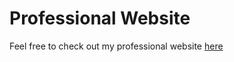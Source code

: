# Professional Website
Feel free to check out my professional website [here](https://dylanpjackson.com)
